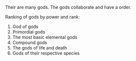 Their are many gods. The gods collaborate and have a order.

Ranking of gods by power and rank:
1. God of gods
2.  Primordial gods
3.  The most basic elemental gods
4.  Compound gods
5.  The gods of life and death
6. Gods of their respective species 

